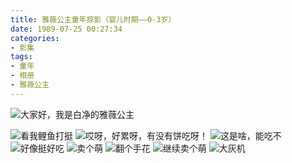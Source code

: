 ```yaml
---
title: 雅薇公主童年掠影（婴儿时期——0-3岁）
date: 1989-07-25 00:27:34
categories:
- 影集
tags:
- 童年
- 相册
- 雅薇公主
---
```

![](02.jpg "大家好，我是白净的雅薇公主")
<!-- more -->
![](03.jpg "看我鲤鱼打挺")
![](04.jpg "哎呀，好累呀，有没有饼吃呀！")
![](05.jpg "这是啥，能吃不")
![](06.jpg "好像挺好吃")
![](09.jpg "卖个萌")
![](10.jpg "翻个手花")
![](11.jpg "继续卖个萌")
![](13.jpg "大灰机")